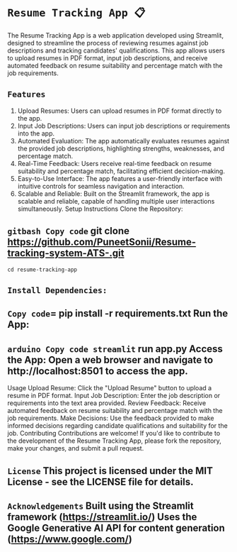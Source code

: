 # `Resume Tracking App 📋` 
The Resume Tracking App is a web application developed using Streamlit, designed to streamline the process of reviewing resumes against job descriptions and tracking candidates' qualifications. This app allows users to upload resumes in PDF format, input job descriptions, and receive automated feedback on resume suitability and percentage match with the job requirements.

## `Features`
1. Upload Resumes: Users can upload resumes in PDF format directly to the app. 
2. Input Job Descriptions: Users can input job descriptions or requirements into the app. 
3. Automated Evaluation: The app automatically evaluates resumes against the provided job descriptions, highlighting strengths, weaknesses, and percentage match. 
6. Real-Time Feedback: Users receive real-time feedback on resume suitability and percentage match, facilitating efficient decision-making. 
7. Easy-to-Use Interface: The app features a user-friendly interface with intuitive controls for seamless navigation and interaction. 
8. Scalable and Reliable: Built on the Streamlit framework, the app is scalable and reliable, capable of handling multiple user interactions simultaneously. Setup Instructions Clone the Repository:

## `gitbash Copy code` git clone https://github.com/PuneetSonii/Resume-tracking-system-ATS-.git 
    cd resume-tracking-app 

## `Install Dependencies:`

## `Copy code`= pip install -r requirements.txt Run the App:

## `arduino Copy code streamlit` run app.py Access the App: Open a web browser and navigate to http://localhost:8501 to access the app.

Usage Upload Resume: Click the "Upload Resume" button to upload a resume in PDF format. Input Job Description: Enter the job description or requirements into the text area provided. Review Feedback: Receive automated feedback on resume suitability and percentage match with the job requirements. Make Decisions: Use the feedback provided to make informed decisions regarding candidate qualifications and suitability for the job. Contributing Contributions are welcome! If you'd like to contribute to the development of the Resume Tracking App, please fork the repository, make your changes, and submit a pull request.

## `License` This project is licensed under the MIT License - see the LICENSE file for details.

## `Acknowledgements` Built using the Streamlit framework (https://streamlit.io/) Uses the Google Generative AI API for content generation (https://www.google.com/)